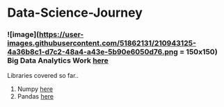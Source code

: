 # Data-Science-Journey

### ![image](https://user-images.githubusercontent.com/51862131/210943125-4a36b8c1-d7c2-48a4-a43e-5b90e6050d76.png = 150x150) Big Data Analytics Work [here](https://github.com/Muhammad-Usama-07/Data-Science-Journey/tree/main/Big_Data_analytics)

Libraries covered so far..
1. Numpy [here](https://github.com/Muhammad-Usama-07/Data-Science-Journey/tree/main/NumericalPython)
2. Pandas [here](https://github.com/Muhammad-Usama-07/Data-Science-Journey/tree/main/Pandas)
